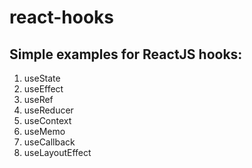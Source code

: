 # react-hooks

## Simple examples for ReactJS hooks:
1. useState
2. useEffect
3. useRef
4. useReducer
5. useContext
6. useMemo
7. useCallback
8. useLayoutEffect
